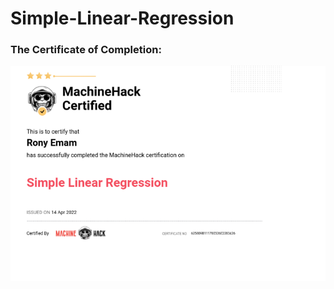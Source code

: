 
# Simple-Linear-Regression

### The Certificate of Completion:

![](https://github.com/RonyEmam/Online-Courses-Repo/blob/main/MachineHack%20Courses/Simple%20Linear%20Regression/14.04.2022_20.04.24_REC.png)
